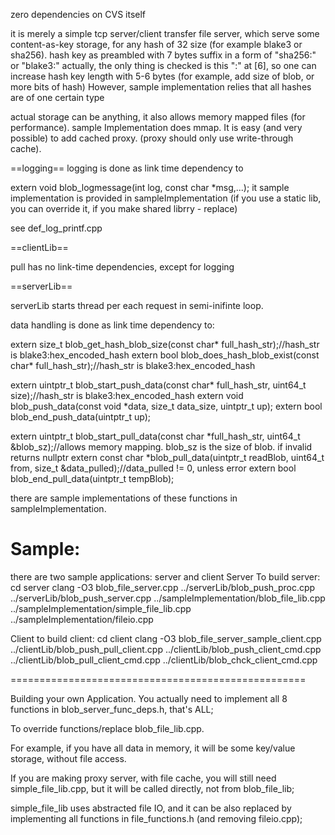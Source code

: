 zero dependencies on CVS itself

it is merely a simple tcp server/client transfer file server, which serve some content-as-key storage, for any hash of 32 size (for example blake3 or sha256).
hash key as preambled with 7 bytes suffix in a form of "sha256:" or "blake3:"
  actually, the only thing is checked is this ":" at [6], so one can increase hash key length with 5-6 bytes (for example, add size of blob, or more bits of hash)
  However, sample implementation relies that all hashes are of one certain type

actual storage can be anything, it also allows memory mapped files (for performance).
  sample Implementation does mmap. It is easy (and very possible) to add cached proxy. (proxy should only use write-through cache).

==logging==
logging is done as link time dependency to

extern void blob_logmessage(int log, const char *msg,...);
it sample implementation is provided in sampleImplementation (if you use a static lib, you can override it, if you make shared librry - replace)

see def_log_printf.cpp


==clientLib==

pull has no link-time dependencies, except for logging

==serverLib==

serverLib starts thread per each request in semi-inifinte loop.

data handling is done as link time dependency to:

extern size_t blob_get_hash_blob_size(const char* full_hash_str);//hash_str is blake3:hex_encoded_hash
extern bool blob_does_hash_blob_exist(const char* full_hash_str);//hash_str is blake3:hex_encoded_hash

extern uintptr_t blob_start_push_data(const char* full_hash_str, uint64_t size);//hash_str is blake3:hex_encoded_hash
extern void blob_push_data(const void *data, size_t data_size, uintptr_t up);
extern bool blob_end_push_data(uintptr_t up);

extern uintptr_t blob_start_pull_data(const char *full_hash_str, uint64_t &blob_sz);//allows memory mapping. blob_sz is the size of blob. if invalid returns nullptr
extern const char *blob_pull_data(uintptr_t readBlob, uint64_t from, size_t &data_pulled);//data_pulled != 0, unless error
extern bool blob_end_pull_data(uintptr_t tempBlob);

there are sample implementations of these functions in sampleImplementation.


Sample:
====================================================

there are two sample applications: server and client
Server
To build server:
cd server
clang -O3 blob_file_server.cpp ../serverLib/blob_push_proc.cpp ../serverLib/blob_push_server.cpp ../sampleImplementation/blob_file_lib.cpp ../sampleImplementation/simple_file_lib.cpp ../sampleImplementation/fileio.cpp

Client
to build client:
cd client
clang -O3 blob_file_server_sample_client.cpp ../clientLib/blob_push_pull_client.cpp ../clientLib/blob_push_client_cmd.cpp ../clientLib/blob_pull_client_cmd.cpp ../clientLib/blob_chck_client_cmd.cpp 

===================================================

Building your own Application.
You actually need to implement all 8 functions in blob_server_func_deps.h, that's ALL;

To override functions/replace blob_file_lib.cpp.

For example, if you have all data in memory, it will be some key/value storage, without file access.

If you are making proxy server, with file cache, you will still need simple_file_lib.cpp, but it will be called directly, not from blob_file_lib;

simple_file_lib uses abstracted file IO, and it can be also replaced by implementing all functions in file_functions.h (and removing fileio.cpp);
